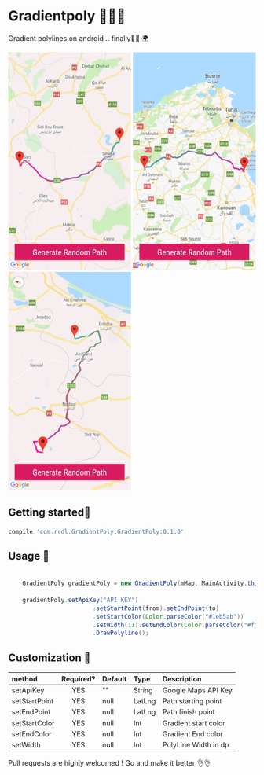 # Gradientpoly 🌈🌈🌈
Gradient polylines on android .. finally🤙⛳ 🌍

<img src="https://github.com/Moneemsaadaoui/Gradientpoly/blob/master/Screenshot_20190123-161621_GradientPolylinesExample.jpg" width="250">  <img src="https://github.com/Moneemsaadaoui/Gradientpoly/blob/master/Screenshot_20190123-161814_GradientPolylinesExample.jpg" width="250">  <img src="https://github.com/Moneemsaadaoui/Gradientpoly/blob/master/Screenshot_20190123-161841_GradientPolylinesExample.jpg" width="250">

## Getting started🦗
```gradle
compile 'com.rrdl.GradientPoly:GradientPoly:0.1.0'
```

## Usage 🐜
```java
    
    GradientPoly gradientPoly = new GradientPoly(mMap, MainActivity.this);
    
    gradientPoly.setApiKey("API KEY")
                        .setStartPoint(from).setEndPoint(to)
                        .setStartColor(Color.parseColor("#1eb5ab"))
                        .setWidth(11).setEndColor(Color.parseColor("#ff0098"))
                        .DrawPolyline();
```

## Customization 🐜

| method | Required? | Default | Type | Description |
|:---|:---:|:---|:---|:---|
| setApiKey | YES | "" | String | Google Maps API Key |
| setStartPoint | YES | null | LatLng | Path starting point |
| setEndPoint | YES | null | LatLng | Path finish point |
| setStartColor | YES | null | Int | Gradient start color |
| setEndColor | YES | null | Int | Gradient End color |
| setWidth | YES | null | Int | PolyLine Width in dp |


Pull requests are highly welcomed !
Go and make it better 👌👌



